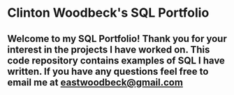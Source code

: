 # Clinton Woodbeck's SQL Portfolio
## Welcome to my SQL Portfolio! Thank you for your interest in the projects I have worked on. This code repository contains examples of SQL I have written. If you have any questions feel free to email me at eastwoodbeck@gmail.com
